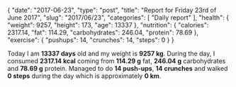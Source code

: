{
    "date": "2017-06-23",
    "type": "post",
    "title": "Report for Friday 23rd of June 2017",
    "slug": "2017\/06\/23",
    "categories": [
        "Daily report"
    ],
    "health": {
        "weight": 9257,
        "height": 173,
        "age": 13337
    },
    "nutrition": {
        "calories": 2317.14,
        "fat": 114.29,
        "carbohydrates": 246.04,
        "protein": 78.69
    },
    "exercise": {
        "pushups": 14,
        "crunches": 14,
        "steps": 0
    }
}

Today I am <strong>13337 days</strong> old and my weight is <strong>9257 kg</strong>. During the day, I consumed <strong>2317.14 kcal</strong> coming from <strong>114.29 g</strong> fat, <strong>246.04 g</strong> carbohydrates and <strong>78.69 g</strong> protein. Managed to do <strong>14 push-ups</strong>, <strong>14 crunches</strong> and walked <strong>0 steps</strong> during the day which is approximately <strong>0 km</strong>.